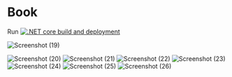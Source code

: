 # Book

Run 
[![.NET core build and deployment](https://github.com/amirtahakz/Book/actions/workflows/cicd.yml/badge.svg?branch=master)](https://github.com/amirtahakz/Book/actions/workflows/cicd.yml)


![Screenshot (19)](https://user-images.githubusercontent.com/63494589/201509505-5b7d0c39-1a8c-4662-927f-74b02ca1ac9d.png)

![Screenshot (20)](https://user-images.githubusercontent.com/63494589/201509506-609692dc-88a0-4160-b81a-7c6075e1c34f.png)
![Screenshot (21)](https://user-images.githubusercontent.com/63494589/201509507-f58bf71c-196d-4a24-8ea3-099752a22dfa.png)
![Screenshot (22)](https://user-images.githubusercontent.com/63494589/201509508-c169bb9e-cf0e-4490-a1ec-450c299cf988.png)
![Screenshot (23)](https://user-images.githubusercontent.com/63494589/201509511-3d6914a4-0a3f-42c8-8b7a-a408edd22a80.png)
![Screenshot (24)](https://user-images.githubusercontent.com/63494589/201509513-917d650e-8dcb-492a-b069-0fc1fabdca22.png)
![Screenshot (25)](https://user-images.githubusercontent.com/63494589/201509514-84af1676-faa5-4f24-be81-006d06f63014.png)
![Screenshot (26)](https://user-images.githubusercontent.com/63494589/201509518-1406f450-91b1-40a2-a83a-5aeff5a94b33.png)
